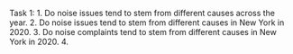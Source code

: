 Task 1:
    1. Do noise issues tend to stem from different causes across the year.
    2. Do noise issues tend to stem from different causes in New York in 2020.
    3. Do noise complaints tend to stem from different causes in New York in 2020.
    4. 